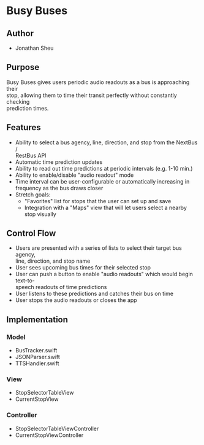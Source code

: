 # Busy Buses

## Author
* Jonathan Sheu

## Purpose
Busy Buses gives users periodic audio readouts as a bus is approaching their  
stop, allowing them to time their transit perfectly without constantly checking  
prediction times.

## Features
* Ability to select a bus agency, line, direction, and stop from the NextBus /  
RestBus API
* Automatic time prediction updates
* Ability to read out time predictions at periodic intervals (e.g. 1-10 min.)
* Ability to enable/disable "audio readout" mode
* Time interval can be user-configurable or automatically increasing in  
frequency as the bus draws closer
* Stretch goals:
	* "Favorites" list for stops that the user can set up and save
	* Integration with a "Maps" view that will let users select a nearby  
        stop visually

## Control Flow
* Users are presented with a series of lists to select their target bus agency,  
line, direction, and stop name
* User sees upcoming bus times for their selected stop
* User can push a button to enable "audio readouts" which would begin text-to-  
speech readouts of time predictions
* User listens to these predictions and catches their bus on time
* User stops the audio readouts or closes the app

## Implementation

### Model
* BusTracker.swift
* JSONParser.swift
* TTSHandler.swift

### View
* StopSelectorTableView
* CurrentStopView

### Controller
* StopSelectorTableViewController
* CurrentStopViewController

